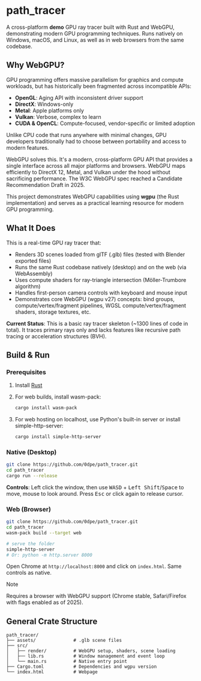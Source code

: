 # path_tracer

A cross-platform **demo** GPU ray tracer built with Rust and WebGPU, demonstrating modern GPU programming techniques. Runs natively on Windows, macOS, and Linux, as well as in web browsers from the same codebase.

## Why WebGPU?

GPU programming offers massive parallelism for graphics and compute workloads, but has historically been fragmented across incompatible APIs:

* **OpenGL**: Aging API with inconsistent driver support
* **DirectX**: Windows-only
* **Metal**: Apple platforms only
* **Vulkan**: Verbose, complex to learn
* **CUDA & OpenCL**: Compute-focused, vendor-specific or limited adoption

Unlike CPU code that runs anywhere with minimal changes, GPU developers traditionally had to choose between portability and access to modern features.

WebGPU solves this. It's a modern, cross-platform GPU API that provides a single interface across all major platforms and browsers. WebGPU maps efficiently to DirectX 12, Metal, and Vulkan under the hood without sacrificing performance. The W3C WebGPU spec reached a Candidate Recommendation Draft in 2025.

This project demonstrates WebGPU capabilities using **wgpu** (the Rust implementation) and serves as a practical learning resource for modern GPU programming.

## What It Does

This is a real-time GPU ray tracer that:

* Renders 3D scenes loaded from glTF (.glb) files (tested with Blender exported files)
* Runs the same Rust codebase natively (desktop) and on the web (via WebAssembly)
* Uses compute shaders for ray-triangle intersection (Möller-Trumbore algorithm)
* Handles first-person camera controls with keyboard and mouse input
* Demonstrates core WebGPU (wgpu v27) concepts: bind groups, compute/vertex/fragment pipelines, WGSL compute/vertex/fragment shaders, storage textures, etc.

**Current Status**: This is a basic ray tracer skeleton (~1300 lines of code in total). It traces primary rays only and lacks features like recursive path tracing or acceleration structures (BVH).

## Build & Run

### Prerequisites

1. Install [Rust](https://rustup.rs/)
2. For web builds, install wasm-pack:

   ```bash
   cargo install wasm-pack
   ```

3. For web hosting on localhost, use Python's built-in server or install simple-http-server:

   ```bash
   cargo install simple-http-server
   ```

### Native (Desktop)

```bash
git clone https://github.com/0dpe/path_tracer.git
cd path_tracer
cargo run --release
```

**Controls**: Left click the window, then use <kbd>W</kbd><kbd>A</kbd><kbd>S</kbd><kbd>D</kbd> + <kbd>Left Shift</kbd>/<kbd>Space</kbd> to move, mouse to look around. Press <kbd>Esc</kbd> or click again to release cursor.

### Web (Browser)

```bash
git clone https://github.com/0dpe/path_tracer.git
cd path_tracer
wasm-pack build --target web

# serve the folder
simple-http-server
# Or: python -m http.server 8000
```

Open Chrome at `http://localhost:8000` and click on `index.html`. Same controls as native.

> [!NOTE]
> Requires a browser with WebGPU support (Chrome stable, Safari/Firefox with flags enabled as of 2025).

## General Crate Structure

```text
path_tracer/
├── assets/              # .glb scene files
├── src/
│   ├── render/          # WebGPU setup, shaders, scene loading
│   ├── lib.rs           # Window management and event loop
│   └── main.rs          # Native entry point
├── Cargo.toml           # Dependencies and wgpu version
└── index.html           # Webpage
```
